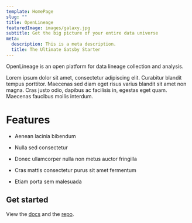 ```yaml
---
template: HomePage
slug: ""
title: OpenLineage
featuredImage: images/galaxy.jpg
subtitle: Get the big picture of your entire data universe
meta:
  description: This is a meta description.
  title: The Ultimate Gatsby Starter
---
```

OpenLineage is an open platform for data lineage collection and analysis.

Lorem ipsum dolor sit amet, consectetur adipiscing elit. Curabitur blandit tempus porttitor. Maecenas sed diam eget risus varius blandit sit amet non magna. Cras justo odio, dapibus ac facilisis in, egestas eget quam. Maecenas faucibus mollis interdum.

# Features

* Aenean lacinia bibendum

* Nulla sed consectetur

* Donec ullamcorper nulla non metus auctor fringilla

* Cras mattis consectetur purus sit amet fermentum

* Etiam porta sem malesuada

## Get started

View the [docs](https://openlineage.io/) and the [repo](https://github.com/OpenLineage/openlineage).
